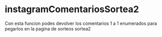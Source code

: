 # instagramComentariosSortea2
Con esta funcion podes devolver los comentarios 1 a 1 enumerados para pegarlos en la pagina de sorteos sortea2
